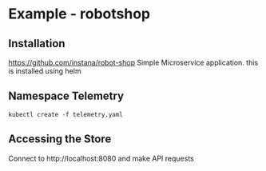 # Example - robotshop

## Installation
https://github.com/instana/robot-shop
Simple Microservice application. this is installed using helm

## Namespace Telemetry
```kubectl create -f telemetry.yaml```

## Accessing the Store
Connect to http://localhost:8080 and make API requests
